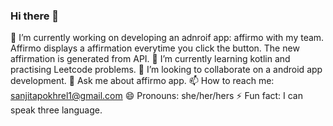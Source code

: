### Hi there 👋

🔭 I’m currently working on developing an adnroif app: affirmo with my team. Affirmo displays a affirmation everytime you click the button. The new affirmation is generated from API. 
🌱 I’m currently learning kotlin and practising Leetcode problems.
👯 I’m looking to collaborate on a android app development.
💬 Ask me about affirmo app.
📫 How to reach me: sanjitapokhrel1@gmail.com
😄 Pronouns: she/her/hers
⚡ Fun fact: I can speak three language.

